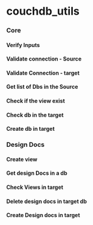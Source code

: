 # couchdb_utils

### Core
#### Verify Inputs
#### Validate connection - Source
#### Validate Connection - target
#### Get list of Dbs in the Source
#### Check if the view exist
#### Check db in the target
#### Create db in target

### Design Docs
#### Create view
#### Get design Docs in a db
#### Check Views in target
#### Delete design docs in target db
#### Create Design docs in target
